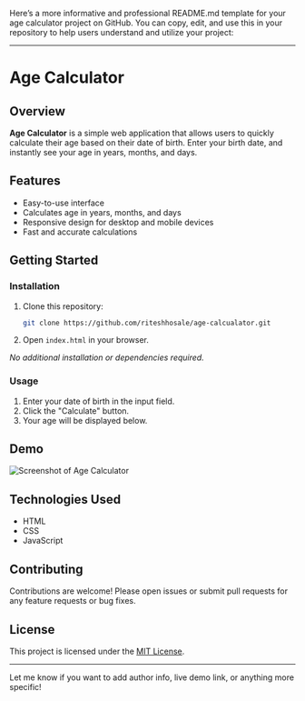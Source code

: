 Here’s a more informative and professional README.md template for your age calculator project on GitHub. You can copy, edit, and use this in your repository to help users understand and utilize your project:

---

# Age Calculator

## Overview

**Age Calculator** is a simple web application that allows users to quickly calculate their age based on their date of birth. Enter your birth date, and instantly see your age in years, months, and days.

## Features

- Easy-to-use interface
- Calculates age in years, months, and days
- Responsive design for desktop and mobile devices
- Fast and accurate calculations

## Getting Started

### Installation

1. Clone this repository:
   ```bash
   git clone https://github.com/riteshhosale/age-calcualator.git
   ```
2. Open `index.html` in your browser.

_No additional installation or dependencies required._

### Usage

1. Enter your date of birth in the input field.
2. Click the "Calculate" button.
3. Your age will be displayed below.

## Demo

![Screenshot of Age Calculator](https://github.com/riteshhosale/age-calcualator/raw/main/demo.png) <!-- Replace with your actual screenshot path -->

## Technologies Used

- HTML
- CSS
- JavaScript

## Contributing

Contributions are welcome! Please open issues or submit pull requests for any feature requests or bug fixes.

## License

This project is licensed under the [MIT License](LICENSE).

---

Let me know if you want to add author info, live demo link, or anything more specific!


